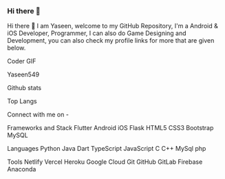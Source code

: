 ### Hi there 👋

<!--
**rahmansk/rahmansk** is a ✨ _special_ ✨ repository because its `README.md` (this file) appears on your GitHub profile.

Here are some ideas to get you started:

- 🔭 I’m currently working on ...
- 🌱 I’m currently learning ...
- 👯 I’m looking to collaborate on ...
- 🤔 I’m looking for help with ...
- 💬 Ask me about ...
- 📫 How to reach me: ...
- 😄 Pronouns: ...
- ⚡ Fun fact: ...
-->

Hi there 👋
I am Yaseen, welcome to my GitHub Repository, I'm a Android & iOS Developer, Programmer, I can also do Game Designing and Development, you can also check my profile links for more that are given below.

Coder GIF

Yaseen549

Github stats

Top Langs

Connect with me on -
  

Frameworks and Stack
Flutter Android iOS Flask HTML5 CSS3 Bootstrap MySQL

Languages
Python Java Dart TypeScript JavaScript C C++ MySql php

Tools
Netlify Vercel Heroku Google Cloud Git GitHub GitLab Firebase Anaconda

